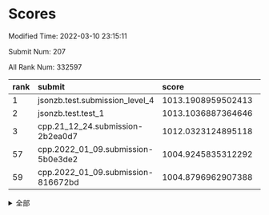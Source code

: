 # Scores

Modified Time: 2022-03-10 23:15:11

Submit Num: 207

All Rank Num: 332597

| rank |               submit               |       score        |       sigma        | pk_num |
| :--- | :--------------------------------- | :----------------- | :----------------- | :----- |
| 1    | jsonzb.test.submission_level_4     | 1013.1908959502413 | 0.791065970407094  | 6432   |
| 2    | jsonzb.test.test_1                 | 1013.1036887364646 | 0.8057234236215168 | 6427   |
| 3    | cpp.21_12_24.submission-2b2ea0d7   | 1012.0323124895118 | 0.8071792884681044 | 6428   |
| 57   | cpp.2022_01_09.submission-5b0e3de2 | 1004.9245835312292 | 0.7153803635593872 | 6430   |
| 59   | cpp.2022_01_09.submission-816672bd | 1004.8796962907388 | 0.7213132039826524 | 6427   |


<details>
<summary>全部</summary>

| rank |                 submit                 |       score        |       sigma        | pk_num |
| :--- | :------------------------------------- | :----------------- | :----------------- | :----- |
| 1    | jsonzb.test.submission_level_4         | 1013.1908959502413 | 0.791065970407094  | 6432   |
| 2    | jsonzb.test.test_1                     | 1013.1036887364646 | 0.8057234236215168 | 6427   |
| 3    | cpp.21_12_24.submission-2b2ea0d7       | 1012.0323124895118 | 0.8071792884681044 | 6428   |
| 4    | gobigger.level_3.submission_level_3_46 | 1011.8619524736711 | 0.7759693837695201 | 6428   |
| 5    | gobigger.level_3.submission_level_3_41 | 1011.1662695264703 | 0.7641420871023603 | 6428   |
| 6    | gobigger.level_3.submission_level_3_17 | 1011.1442630277861 | 0.7842503325711911 | 6427   |
| 7    | gobigger.level_3.submission_level_3_14 | 1010.9779461396932 | 0.7555608336098395 | 6430   |
| 8    | gobigger.level_3.submission_level_3_12 | 1010.9268102764476 | 0.7554021742999509 | 6430   |
| 9    | gobigger.level_3.submission_level_3_11 | 1010.8619647618233 | 0.7723024177708302 | 6430   |
| 10   | gobigger.level_3.submission_level_3_45 | 1010.8407339453064 | 0.7702881951337253 | 6423   |
| 11   | gobigger.level_3.submission_level_3_42 | 1010.7672612064937 | 0.7668757412685846 | 6426   |
| 12   | gobigger.level_3.submission_level_3_38 | 1010.5222784946009 | 0.774233335664374  | 6432   |
| 13   | gobigger.level_3.submission_level_3_39 | 1010.3787716650662 | 0.7635747835927993 | 6428   |
| 14   | gobigger.level_3.submission_level_3_23 | 1010.3548372396635 | 0.7686276361224842 | 6429   |
| 15   | gobigger.level_3.submission_level_3_0  | 1010.351251963236  | 0.7653378878851594 | 6424   |
| 16   | gobigger.level_3.submission_level_3_6  | 1010.3394356065347 | 0.7510537071370882 | 6428   |
| 17   | gobigger.level_3.submission_level_3_19 | 1010.3350521225053 | 0.7459421003129213 | 6429   |
| 18   | gobigger.level_3.submission_level_3_22 | 1010.3322210820237 | 0.759458655415869  | 6429   |
| 19   | gobigger.level_3.submission_level_3_1  | 1010.3295678690545 | 0.7739431107726432 | 6426   |
| 20   | gobigger.level_3.submission_level_3_48 | 1010.2900141347102 | 0.7727670580940007 | 6428   |
| 21   | gobigger.level_3.submission_level_3_43 | 1010.2666187174993 | 0.7627088529303793 | 6430   |
| 22   | gobigger.level_3.submission_level_3_13 | 1010.2556534458653 | 0.7712076735664105 | 6430   |
| 23   | gobigger.level_3.submission_level_3_36 | 1010.1562180919702 | 0.7708368400333305 | 6426   |
| 24   | gobigger.level_3.submission_level_3_49 | 1010.1402179506465 | 0.7645358843304706 | 6427   |
| 25   | gobigger.level_3.submission_level_3_8  | 1010.0879524557199 | 0.7382703800876282 | 6427   |
| 26   | gobigger.level_3.submission_level_3_24 | 1010.0513317960006 | 0.7595182071807038 | 6427   |
| 27   | gobigger.level_3.submission_level_3_44 | 1009.9680705352843 | 0.7431854366691498 | 6423   |
| 28   | gobigger.level_3.submission_level_3_37 | 1009.9598715740257 | 0.7833919593867013 | 6428   |
| 29   | gobigger.level_3.submission_level_3_26 | 1009.9519533559198 | 0.7578666370533467 | 6424   |
| 30   | gobigger.level_3.submission_level_3_16 | 1009.9211762311668 | 0.7424137288873743 | 6425   |
| 31   | gobigger.level_3.submission_level_3_30 | 1009.9094986559273 | 0.7710134961015289 | 6425   |
| 32   | gobigger.level_3.submission_level_3_7  | 1009.8956538686446 | 0.7427050056782446 | 6427   |
| 33   | gobigger.level_3.submission_level_3_25 | 1009.8776681759197 | 0.7815447134383304 | 6426   |
| 34   | gobigger.level_3.submission_level_3_4  | 1009.7718190841963 | 0.7576028367415191 | 6426   |
| 35   | gobigger.level_3.submission_level_3_35 | 1009.6238761332146 | 0.7297217283966979 | 6427   |
| 36   | gobigger.level_3.submission_level_3_31 | 1009.6193757298246 | 0.7403450560434982 | 6431   |
| 37   | gobigger.level_3.submission_level_3_33 | 1009.5975068281894 | 0.735539682359529  | 6431   |
| 38   | gobigger.level_3.submission_level_3_40 | 1009.5694437047479 | 0.7602210942222435 | 6422   |
| 39   | gobigger.level_3.submission_level_3_10 | 1009.539447249242  | 0.7524365840275495 | 6428   |
| 40   | gobigger.level_3.submission_level_3_5  | 1009.4970042759311 | 0.7598626098679583 | 6421   |
| 41   | gobigger.level_3.submission_level_3_29 | 1009.4951183139658 | 0.7743508697275936 | 6426   |
| 42   | gobigger.level_3.submission_level_3_32 | 1009.3485175126411 | 0.7444164054992999 | 6422   |
| 43   | gobigger.level_3.submission_level_3_34 | 1009.2470034468635 | 0.7665246153481013 | 6423   |
| 44   | gobigger.level_3.submission_level_3_18 | 1009.2211874629794 | 0.768324553270991  | 6424   |
| 45   | gobigger.level_3.submission_level_3_21 | 1009.2083435870611 | 0.7617374474675838 | 6424   |
| 46   | gobigger.level_3.submission_level_3_28 | 1009.1257196159854 | 0.7634983879532946 | 6425   |
| 47   | gobigger.level_3.submission_level_3_2  | 1009.1195502389849 | 0.748224204595203  | 6427   |
| 48   | gobigger.level_3.submission_level_3_3  | 1009.1024734213272 | 0.7439274936328667 | 6426   |
| 49   | gobigger.level_3.submission_level_3_27 | 1009.0283137112555 | 0.7547559641538506 | 6429   |
| 50   | gobigger.level_3.submission_level_3_15 | 1008.9749703339381 | 0.7505186882230074 | 6427   |
| 51   | gobigger.level_3.submission_level_3_20 | 1008.898853170013  | 0.7525277606877253 | 6427   |
| 52   | gobigger.level_3.submission_level_3_47 | 1008.6452913787989 | 0.7496085445775412 | 6433   |
| 53   | gobigger.level_3.submission_level_3_9  | 1008.5416013094052 | 0.7409362054465456 | 6428   |
| 54   | gobigger.level_1.submission_level_1_19 | 1005.1691369960791 | 0.7255815389362611 | 6429   |
| 55   | gobigger.level_1.submission_level_1_17 | 1005.0755646698638 | 0.7164904993621102 | 6428   |
| 56   | gobigger.level_1.submission_level_1_46 | 1004.9666398958523 | 0.7330477118144669 | 6424   |
| 57   | cpp.2022_01_09.submission-5b0e3de2     | 1004.9245835312292 | 0.7153803635593872 | 6430   |
| 58   | gobigger.level_1.submission_level_1_2  | 1004.8884273444502 | 0.7312991815111971 | 6433   |
| 59   | cpp.2022_01_09.submission-816672bd     | 1004.8796962907388 | 0.7213132039826524 | 6427   |
| 60   | gobigger.level_1.submission_level_1_11 | 1004.8398031937036 | 0.719941616607764  | 6426   |
| 61   | gobigger.level_1.submission_level_1_29 | 1004.7881641544611 | 0.7070126877205098 | 6429   |
| 62   | gobigger.level_1.submission_level_1_32 | 1004.7854873769171 | 0.7323805299200818 | 6427   |
| 63   | gobigger.level_1.submission_level_1_26 | 1004.4636602850956 | 0.7157999987432875 | 6425   |
| 64   | gobigger.level_1.submission_level_1_6  | 1004.4535536517228 | 0.718125567743207  | 6430   |
| 65   | gobigger.level_1.submission_level_1_39 | 1004.4228205879893 | 0.7209693976057969 | 6425   |
| 66   | gobigger.level_1.submission_level_1_18 | 1004.3464237289419 | 0.7273659582920156 | 6425   |
| 67   | gobigger.level_1.submission_level_1_15 | 1004.3303614397628 | 0.7281350741624081 | 6428   |
| 68   | gobigger.level_1.submission_level_1_12 | 1004.1066918643635 | 0.7230791007290296 | 6426   |
| 69   | gobigger.level_1.submission_level_1_16 | 1004.0430570885347 | 0.7277096384862699 | 6429   |
| 70   | gobigger.level_1.submission_level_1_31 | 1003.9876086473564 | 0.7233473414543534 | 6432   |
| 71   | gobigger.level_1.submission_level_1_34 | 1003.9822446328236 | 0.7063328272663045 | 6426   |
| 72   | gobigger.level_1.submission_level_1_9  | 1003.9457930944635 | 0.7208191236178598 | 6426   |
| 73   | gobigger.level_1.submission_level_1_7  | 1003.7557320296011 | 0.7089678249484916 | 6424   |
| 74   | gobigger.level_1.submission_level_1_44 | 1003.7466808034611 | 0.720083660989674  | 6423   |
| 75   | gobigger.level_1.submission_level_1_45 | 1003.5342504639016 | 0.7110591964239369 | 6421   |
| 76   | gobigger.level_1.submission_level_1_30 | 1003.5268515321131 | 0.7203008717736619 | 6426   |
| 77   | gobigger.level_1.submission_level_1_25 | 1003.417430392544  | 0.7189414488689536 | 6425   |
| 78   | gobigger.level_1.submission_level_1_14 | 1003.3938661420658 | 0.7220124193815229 | 6430   |
| 79   | gobigger.level_1.submission_level_1_48 | 1003.3721800248161 | 0.7148750232876231 | 6424   |
| 80   | gobigger.level_1.submission_level_1_37 | 1003.3672434801807 | 0.7210762481370548 | 6432   |
| 81   | gobigger.level_1.submission_level_1_43 | 1003.3659688198156 | 0.7174032090013377 | 6427   |
| 82   | gobigger.level_1.submission_level_1_42 | 1003.3525966636416 | 0.7194767005006315 | 6428   |
| 83   | gobigger.level_1.submission_level_1_20 | 1003.2592445656795 | 0.7265833882244138 | 6422   |
| 84   | gobigger.level_1.submission_level_1_13 | 1003.2438751081007 | 0.7141299945333999 | 6424   |
| 85   | gobigger.level_1.submission_level_1_36 | 1003.2134722893861 | 0.7227424762706316 | 6427   |
| 86   | gobigger.level_1.submission_level_1_49 | 1003.2124299341832 | 0.7101169637935183 | 6429   |
| 87   | gobigger.level_1.submission_level_1_33 | 1003.2104512129657 | 0.7183320932929825 | 6426   |
| 88   | gobigger.level_1.submission_level_1_8  | 1003.1861239728037 | 0.7250825679487656 | 6425   |
| 89   | gobigger.level_1.submission_level_1_27 | 1003.1635775330909 | 0.7098997203564145 | 6424   |
| 90   | gobigger.level_1.submission_level_1_40 | 1003.1191007501361 | 0.7077331965065873 | 6427   |
| 91   | gobigger.level_1.submission_level_1_35 | 1003.0566747641379 | 0.7161853175148706 | 6430   |
| 92   | gobigger.level_1.submission_level_1_21 | 1003.0396669043937 | 0.7152086335289876 | 6431   |
| 93   | gobigger.level_1.submission_level_1_5  | 1002.960879879575  | 0.7204665876144912 | 6428   |
| 94   | gobigger.level_1.submission_level_1_4  | 1002.9570784839209 | 0.7128677657171162 | 6434   |
| 95   | gobigger.level_1.submission_level_1_22 | 1002.914416930277  | 0.721991612477885  | 6422   |
| 96   | gobigger.level_1.submission_level_1_1  | 1002.7849345768357 | 0.7221665521369729 | 6428   |
| 97   | gobigger.level_1.submission_level_1_3  | 1002.7847785339704 | 0.7172336219018224 | 6426   |
| 98   | gobigger.level_1.submission_level_1_24 | 1002.598802112015  | 0.7140707965152873 | 6431   |
| 99   | gobigger.level_1.submission_level_1_28 | 1002.5717413411141 | 0.7099322438389013 | 6427   |
| 100  | gobigger.level_1.submission_level_1_41 | 1002.5604107954551 | 0.7112480963548661 | 6424   |
| 101  | gobigger.level_1.submission_level_1_38 | 1002.4515420159404 | 0.7205164565151304 | 6429   |
| 102  | gobigger.level_1.submission_level_1_23 | 1002.4335443101561 | 0.7212812306671199 | 6425   |
| 103  | gobigger.level_1.submission_level_1_47 | 1002.1828847533224 | 0.7231736425341478 | 6428   |
| 104  | gobigger.level_1.submission_level_1_0  | 1002.0596760368643 | 0.7186691968164908 | 6428   |
| 105  | gobigger.level_1.submission_level_1_10 | 1002.0073577600631 | 0.7141650113025614 | 6425   |
| 106  | gobigger.random.submission_random_43   | 997.4261729349766  | 0.6981811861165884 | 6422   |
| 107  | gobigger.random.submission_random_31   | 997.3578880011925  | 0.7014389611595238 | 6431   |
| 108  | gobigger.random.submission_random_49   | 997.3520182664297  | 0.7133744228805283 | 6429   |
| 109  | gobigger.random.submission_random_46   | 997.239046928039   | 0.7061988806343867 | 6428   |
| 110  | gobigger.random.submission_random_25   | 996.9672927162421  | 0.7086611708519444 | 6422   |
| 111  | gobigger.random.submission_random_15   | 996.8763373220199  | 0.7063942609085808 | 6423   |
| 112  | gobigger.random.submission_random_23   | 996.861713068251   | 0.7129820508136816 | 6428   |
| 113  | gobigger.random.submission_random_33   | 996.7863603369732  | 0.7235607469841263 | 6430   |
| 114  | gobigger.random.submission_random_30   | 996.7841752174213  | 0.7326835242195611 | 6425   |
| 115  | gobigger.random.submission_random_11   | 996.3947289673627  | 0.7228050778322506 | 6429   |
| 116  | gobigger.random.submission_random_48   | 996.3729959402025  | 0.7118119843385129 | 6426   |
| 117  | gobigger.random.submission_random_9    | 996.2888039534505  | 0.7004488564159885 | 6430   |
| 118  | gobigger.random.submission_random_5    | 996.2595395212657  | 0.7110699246638926 | 6423   |
| 119  | gobigger.random.submission_random_29   | 996.2371895449611  | 0.712804276714628  | 6426   |
| 120  | gobigger.random.submission_random_24   | 996.2319295644771  | 0.7178612968539421 | 6426   |
| 121  | gobigger.random.submission_random_41   | 996.1365196335295  | 0.7088566233159966 | 6424   |
| 122  | gobigger.random.submission_random_32   | 996.1247696924981  | 0.7165468937783938 | 6420   |
| 123  | gobigger.random.submission_random_47   | 996.1214563057074  | 0.7218058212649365 | 6425   |
| 124  | gobigger.random.submission_random_16   | 996.1021593625858  | 0.7158215824735265 | 6427   |
| 125  | gobigger.random.submission_random_6    | 996.085110615034   | 0.7101991375627168 | 6429   |
| 126  | gobigger.random.submission_random_2    | 995.9640530425015  | 0.7182552769944629 | 6427   |
| 127  | gobigger.random.submission_random_34   | 995.9516597672576  | 0.7117354244088074 | 6428   |
| 128  | gobigger.random.submission_random_27   | 995.922292715561   | 0.7186222850615458 | 6432   |
| 129  | gobigger.random.submission_random_4    | 995.9212608171694  | 0.6989533725949372 | 6421   |
| 130  | gobigger.random.submission_random_14   | 995.9058601447027  | 0.7243251578632152 | 6425   |
| 131  | gobigger.random.submission_random_13   | 995.8943653975758  | 0.7097561675159133 | 6425   |
| 132  | gobigger.random.submission_random_8    | 995.8714508977731  | 0.7092322781505048 | 6424   |
| 133  | gobigger.random.submission_random_0    | 995.8494851364429  | 0.709700279247808  | 6431   |
| 134  | gobigger.random.submission_random_22   | 995.8305780466353  | 0.7083269907170823 | 6428   |
| 135  | gobigger.random.submission_random_35   | 995.799343291271   | 0.7108296698554474 | 6431   |
| 136  | gobigger.random.submission_random_1    | 995.7962757679381  | 0.7161410755506221 | 6425   |
| 137  | gobigger.random.submission_random_12   | 995.7551502467867  | 0.7136030510537118 | 6429   |
| 138  | gobigger.random.submission_random_44   | 995.747944905506   | 0.7159027859775133 | 6426   |
| 139  | gobigger.random.submission_random_42   | 995.7423616103653  | 0.7183142147273167 | 6428   |
| 140  | gobigger.random.submission_random_40   | 995.7364347008279  | 0.7091967654862689 | 6431   |
| 141  | gobigger.random.submission_random_45   | 995.6873178555982  | 0.69966429966083   | 6424   |
| 142  | gobigger.random.submission_random_26   | 995.6863456293001  | 0.7207767668842788 | 6423   |
| 143  | gobigger.random.submission_random_19   | 995.5793150192023  | 0.7021096198487112 | 6424   |
| 144  | gobigger.random.submission_random_37   | 995.5122910732774  | 0.7115928175791386 | 6428   |
| 145  | gobigger.random.submission_random_36   | 995.5073802962837  | 0.7106919101787675 | 6428   |
| 146  | gobigger.random.submission_random_39   | 995.4160529585238  | 0.7241133237395401 | 6430   |
| 147  | gobigger.random.submission_random_17   | 995.3867414700397  | 0.7130055388520878 | 6424   |
| 148  | gobigger.random.submission_random_7    | 995.384534403756   | 0.7214531176319029 | 6425   |
| 149  | gobigger.random.submission_random_21   | 995.3701043924895  | 0.7150339205745048 | 6427   |
| 150  | gobigger.random.submission_random_18   | 995.3137255149493  | 0.7170981099967243 | 6430   |
| 151  | gobigger.random.submission_random_28   | 995.2709699579042  | 0.7093057119765928 | 6426   |
| 152  | gobigger.random.submission_random_10   | 995.1889457111632  | 0.7250515081002069 | 6429   |
| 153  | gobigger.random.submission_random_20   | 995.1607838680908  | 0.7143655601542604 | 6429   |
| 154  | gobigger.random.submission_random_38   | 994.9797650697213  | 0.713241498403464  | 6429   |
| 155  | gobigger.random.submission_random_3    | 994.6093835385755  | 0.7060607852533868 | 6429   |
| 156  | gobigger.level_2.submission_level_2_9  | 994.1079884465801  | 0.7380749967760284 | 6432   |
| 157  | gobigger.level_2.submission_level_2_30 | 993.4317755659287  | 0.742777385886366  | 6426   |
| 158  | gobigger.level_2.submission_level_2_48 | 993.0444452100159  | 0.7417761304086027 | 6429   |
| 159  | gobigger.level_2.submission_level_2_3  | 993.0375163878687  | 0.7457635881064678 | 6425   |
| 160  | gobigger.level_2.submission_level_2_20 | 993.0104729894109  | 0.7529974425544211 | 6425   |
| 161  | gobigger.level_2.submission_level_2_40 | 993.0056644557418  | 0.7458402570581621 | 6426   |
| 162  | gobigger.level_2.submission_level_2_10 | 992.9854868279464  | 0.7391552337449805 | 6428   |
| 163  | gobigger.level_2.submission_level_2_5  | 992.9168035378415  | 0.7535982680042418 | 6419   |
| 164  | gobigger.level_2.submission_level_2_18 | 992.7224357333995  | 0.7353490010829634 | 6427   |
| 165  | gobigger.level_2.submission_level_2_41 | 992.6033937980432  | 0.7333722403792616 | 6424   |
| 166  | gobigger.level_2.submission_level_2_15 | 992.5776757921941  | 0.7505540668307501 | 6428   |
| 167  | gobigger.level_2.submission_level_2_28 | 992.5544078401039  | 0.7417429463436762 | 6424   |
| 168  | gobigger.level_2.submission_level_2_33 | 992.2843918778683  | 0.7456231130206772 | 6426   |
| 169  | gobigger.level_2.submission_level_2_12 | 992.2572149763538  | 0.7475865674715296 | 6425   |
| 170  | gobigger.level_2.submission_level_2_36 | 992.2406348678733  | 0.7520787381992036 | 6429   |
| 171  | gobigger.level_2.submission_level_2_43 | 992.1963842715815  | 0.74651210298636   | 6418   |
| 172  | gobigger.level_2.submission_level_2_35 | 992.1893387997624  | 0.757855487858817  | 6431   |
| 173  | gobigger.level_2.submission_level_2_31 | 992.1689077604235  | 0.7298634743041633 | 6426   |
| 174  | gobigger.level_2.submission_level_2_8  | 992.1616380377342  | 0.7357052554238984 | 6429   |
| 175  | gobigger.level_2.submission_level_2_19 | 992.1352017784541  | 0.7466126254673624 | 6428   |
| 176  | gobigger.level_2.submission_level_2_11 | 992.0723266789906  | 0.7389697848017623 | 6423   |
| 177  | gobigger.level_2.submission_level_2_45 | 991.9977523520224  | 0.7574889253055965 | 6432   |
| 178  | gobigger.level_2.submission_level_2_23 | 991.9896237213435  | 0.7620501348062038 | 6431   |
| 179  | gobigger.level_2.submission_level_2_38 | 991.9177239760802  | 0.7798117675874522 | 6428   |
| 180  | gobigger.level_2.submission_level_2_4  | 991.9067147112606  | 0.7551785297211816 | 6427   |
| 181  | gobigger.level_2.submission_level_2_39 | 991.8527348286098  | 0.7627810068317343 | 6427   |
| 182  | gobigger.level_2.submission_level_2_47 | 991.6832271551492  | 0.7521231421112138 | 6426   |
| 183  | gobigger.level_2.submission_level_2_1  | 991.6830299201857  | 0.7560658682058652 | 6423   |
| 184  | gobigger.level_2.submission_level_2_17 | 991.6719680051278  | 0.7502941484916602 | 6429   |
| 185  | gobigger.level_2.submission_level_2_49 | 991.6313548531468  | 0.7467258780369543 | 6429   |
| 186  | gobigger.level_2.submission_level_2_34 | 991.5808369408117  | 0.7480851843602987 | 6431   |
| 187  | gobigger.level_2.submission_level_2_0  | 991.5310719575616  | 0.7665055245590865 | 6424   |
| 188  | gobigger.level_2.submission_level_2_21 | 991.4927340158893  | 0.7748237629656223 | 6423   |
| 189  | gobigger.level_2.submission_level_2_2  | 991.4633394440577  | 0.7401674359113883 | 6427   |
| 190  | gobigger.level_2.submission_level_2_13 | 991.4567476617591  | 0.750165044095015  | 6426   |
| 191  | gobigger.level_2.submission_level_2_27 | 991.4448934522969  | 0.7547709513946108 | 6430   |
| 192  | gobigger.level_2.submission_level_2_32 | 991.4317439913359  | 0.7503857748927328 | 6431   |
| 193  | gobigger.level_2.submission_level_2_26 | 991.3613484750646  | 0.7426221372177373 | 6427   |
| 194  | gobigger.level_2.submission_level_2_24 | 991.3253889104163  | 0.7456864093899058 | 6431   |
| 195  | gobigger.level_2.submission_level_2_46 | 991.2302244325888  | 0.7502529947253571 | 6424   |
| 196  | gobigger.level_2.submission_level_2_37 | 991.2267335747013  | 0.7712844475275215 | 6434   |
| 197  | gobigger.level_2.submission_level_2_7  | 991.1339532839763  | 0.7521261814218437 | 6428   |
| 198  | gobigger.level_2.submission_level_2_6  | 991.0433110676361  | 0.7546457045387547 | 6430   |
| 199  | gobigger.level_2.submission_level_2_25 | 990.9859036545236  | 0.7660054647422975 | 6425   |
| 200  | gobigger.level_2.submission_level_2_22 | 990.8931927334913  | 0.7448141781526395 | 6430   |
| 201  | gobigger.level_2.submission_level_2_14 | 990.8115720237803  | 0.7536736138147926 | 6434   |
| 202  | gobigger.level_2.submission_level_2_42 | 990.7178153940779  | 0.7562015424953704 | 6423   |
| 203  | gobigger.level_2.submission_level_2_16 | 990.6421876302959  | 0.7616931185097485 | 6425   |
| 204  | gobigger.level_2.submission_level_2_44 | 990.3742566760468  | 0.7552705776075697 | 6428   |
| 205  | gobigger.level_2.submission_level_2_29 | 989.8797686718584  | 0.7795683214968414 | 6424   |
| 206  | gobigger.none.submission_none_0        | 977.1821941007049  | 1.293336704339036  | 6428   |
| 207  | gobigger.none.submission_none_1        | 976.1206985237957  | 1.3793154695613479 | 6430   |

</details>